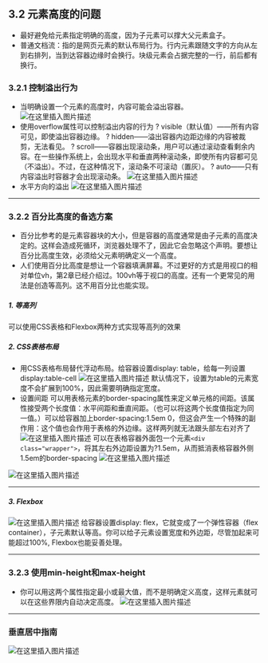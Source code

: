 ## 3.2 元素高度的问题
 - 最好避免给元素指定明确的高度，因为子元素可以撑大父元素盒子。
 - 普通文档流：指的是网页元素的默认布局行为。行内元素跟随文字的方向从左到右排列，当到达容器边缘时会换行。块级元素会占据完整的一行，前后都有换行。

### 3.2.1 控制溢出行为
 - 当明确设置一个元素的高度时，内容可能会溢出容器。
	![在这里插入图片描述](https://img-blog.csdnimg.cn/20210124223821246.png)
 - 使用overflow属性可以控制溢出内容的行为
	? visible（默认值）——所有内容可见，即使溢出容器边缘。
	? hidden——溢出容器内边距边缘的内容被裁剪，无法看见。
	? scroll——容器出现滚动条，用户可以通过滚动查看剩余内容。在一些操作系统上，会出现水平和垂直两种滚动条，即使所有内容都可见（不溢出）。不过，在这种情况下，滚动条不可滚动（置灰）。
	? auto——只有内容溢出时容器才会出现滚动条。
![在这里插入图片描述](https://img-blog.csdnimg.cn/20210124224125454.png)
 - 水平方向的溢出
	![在这里插入图片描述](https://img-blog.csdnimg.cn/20210124224304480.png?x-oss-process=image/watermark,type_ZmFuZ3poZW5naGVpdGk,shadow_10,text_aHR0cHM6Ly9ibG9nLmNzZG4ubmV0L0FuaXRhU3Vu,size_16,color_FFFFFF,t_70)
***
### 3.2.2 百分比高度的备选方案
 - 百分比参考的是元素容器块的大小，但是容器的高度通常是由子元素的高度决定的。这样会造成死循环，浏览器处理不了，因此它会忽略这个声明。要想让百分比高度生效，必须给父元素明确定义一个高度。
 - 人们使用百分比高度是想让一个容器填满屏幕。不过更好的方式是用视口的相对单位vh，第2章已经介绍过。100vh等于视口的高度。还有一个更常见的用法是创造等高列。这不用百分比也能实现。

##### 1. 等高列
可以使用CSS表格和Flexbox两种方式实现等高列的效果

##### 2. CSS表格布局
 - 用CSS表格布局替代浮动布局。给容器设置display: table，给每一列设置display:table-cell
	![在这里插入图片描述](https://img-blog.csdnimg.cn/20210124225202440.png?x-oss-process=image/watermark,type_ZmFuZ3poZW5naGVpdGk,shadow_10,text_aHR0cHM6Ly9ibG9nLmNzZG4ubmV0L0FuaXRhU3Vu,size_16,color_FFFFFF,t_70)
默认情况下，设置为table的元素宽度不会扩展到100%，因此需要明确指定宽度。
 - 设置间距
可以用表格元素的border-spacing属性来定义单元格的间距。该属性接受两个长度值：水平间距和垂直间距。（也可以将这两个长度值指定为同一值。）可以给容器加上border-spacing:1.5em 0，但这会产生一个特殊的副作用：这个值也会作用于表格的外边缘。这样两列就无法跟头部左右对齐了
![在这里插入图片描述](https://img-blog.csdnimg.cn/20210124225544524.png)
可以在表格容器外面包一个元素`<div class="wrapper">`，将其左右外边距设置为?1.5em，从而抵消表格容器外侧1.5em的border-spacing
![在这里插入图片描述](https://img-blog.csdnimg.cn/20210124225713846.png?x-oss-process=image/watermark,type_ZmFuZ3poZW5naGVpdGk,shadow_10,text_aHR0cHM6Ly9ibG9nLmNzZG4ubmV0L0FuaXRhU3Vu,size_16,color_FFFFFF,t_70)

![在这里插入图片描述](https://img-blog.csdnimg.cn/20210124225945529.png?x-oss-process=image/watermark,type_ZmFuZ3poZW5naGVpdGk,shadow_10,text_aHR0cHM6Ly9ibG9nLmNzZG4ubmV0L0FuaXRhU3Vu,size_16,color_FFFFFF,t_70)
***
##### 3. Flexbox
![在这里插入图片描述](https://img-blog.csdnimg.cn/20210124230209449.png?x-oss-process=image/watermark,type_ZmFuZ3poZW5naGVpdGk,shadow_10,text_aHR0cHM6Ly9ibG9nLmNzZG4ubmV0L0FuaXRhU3Vu,size_16,color_FFFFFF,t_70)
给容器设置display: flex，它就变成了一个弹性容器（flex container），子元素默认等高。你可以给子元素设置宽度和外边距，尽管加起来可能超过100%, Flexbox也能妥善处理。
***
### 3.2.3 使用min-height和max-height
 - 你可以用这两个属性指定最小或最大值，而不是明确定义高度，这样元素就可以在这些界限内自动决定高度。
![在这里插入图片描述](https://img-blog.csdnimg.cn/20210124230509843.png)
***
### 垂直居中指南
![在这里插入图片描述](https://img-blog.csdnimg.cn/20210124230820302.png?x-oss-process=image/watermark,type_ZmFuZ3poZW5naGVpdGk,shadow_10,text_aHR0cHM6Ly9ibG9nLmNzZG4ubmV0L0FuaXRhU3Vu,size_16,color_FFFFFF,t_70)

